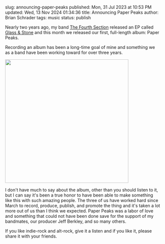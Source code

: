 slug: announcing-paper-peaks
published: Mon, 31 Jul 2023 at 10:53 PM
updated: Wed, 13 Nov 2024 01:34:36 
title: Announcing Paper Peaks
author: Brian Schrader
tags: music
status: publish


Nearly two years ago, my band [The Fourth Section](https://thefourthsection.com) released an EP called [Glass &amp; Stone](/archive/the-road-to-glass--stone/) and this month we released our first, full-length album: Paper Peaks.

Recording an album has been a long-time goal of mine and something we as a band have been working toward for over three years.

<a href="https://thefourthsection.com">
<img
    src="https://thefourthsection.com/img/paperpeaks.webp"
    class="image-center"
    style="width: 400px;"
/>
</a>

I don't have much to say about the album, other than you should listen to it, but I can say it's been a true honor to have been able to make something like this with such amazing people. The three of us have worked hard since March to record, produce, publish, and promote the thing and it's taken a lot more out of us than I think we expected. Paper Peaks was a labor of love and something that could not have been done save for the support of my bandmates, our producer Jeff Berkley, and so many others.

If you like indie-rock and alt-rock, give it a listen and if you like it, please share it with your friends.
